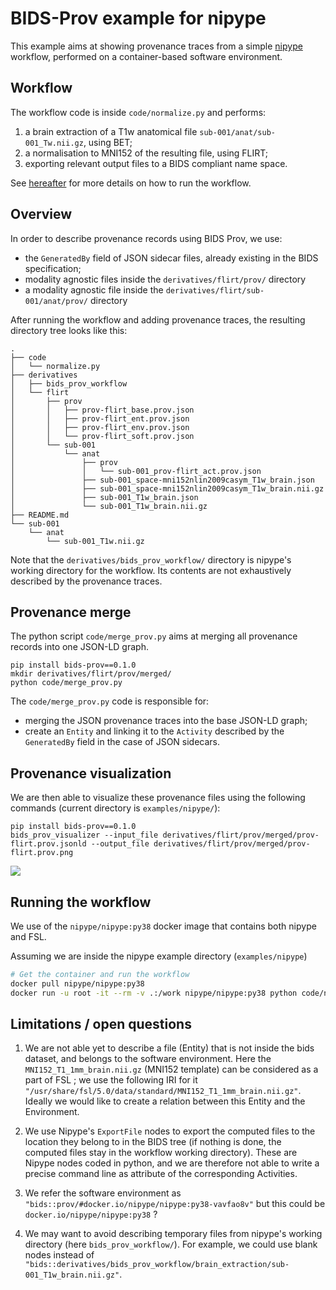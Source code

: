 # BIDS-Prov example for nipype

This example aims at showing provenance traces from a simple [nipype](https://nipype.readthedocs.io/en/latest/) workflow, performed on a container-based software environment.

## Workflow

The workflow code is inside `code/normalize.py` and performs:
1. a brain extraction of a T1w anatomical file `sub-001/anat/sub-001_Tw.nii.gz`, using BET;
2. a normalisation to MNI152 of the resulting file, using FLIRT;
3. exporting relevant output files to a BIDS compliant name space.

See [hereafter](#running-the-workflow) for more details on how to run the workflow.

## Overview

In order to describe provenance records using BIDS Prov, we use:

* the `GeneratedBy` field of JSON sidecar files, already existing in the BIDS specification;
* modality agnostic files inside the `derivatives/flirt/prov/` directory
* a modality agnostic file inside the `derivatives/flirt/sub-001/anat/prov/` directory

After running the workflow and adding provenance traces, the resulting directory tree looks like this:

```
.
├── code
│   └── normalize.py
├── derivatives
│   ├── bids_prov_workflow
│   └── flirt
│       ├── prov
│       │   ├── prov-flirt_base.prov.json
│       │   ├── prov-flirt_ent.prov.json
│       │   ├── prov-flirt_env.prov.json
│       │   └── prov-flirt_soft.prov.json
│       └── sub-001
│           └── anat
│               ├── prov
│               │   └── sub-001_prov-flirt_act.prov.json
│               ├── sub-001_space-mni152nlin2009casym_T1w_brain.json
│               ├── sub-001_space-mni152nlin2009casym_T1w_brain.nii.gz
│               ├── sub-001_T1w_brain.json
│               └── sub-001_T1w_brain.nii.gz
├── README.md
└── sub-001
    └── anat
        └── sub-001_T1w.nii.gz

```

Note that the `derivatives/bids_prov_workflow/` directory is nipype's working directory for the workflow. Its contents are not exhaustively described by the provenance traces.

## Provenance merge

The python script `code/merge_prov.py` aims at merging all provenance records into one JSON-LD graph.

```shell
pip install bids-prov==0.1.0
mkdir derivatives/flirt/prov/merged/
python code/merge_prov.py
```

The `code/merge_prov.py` code is responsible for:
* merging the JSON provenance traces into the base JSON-LD graph;
* create an `Entity` and linking it to the `Activity` described by the `GeneratedBy` field in the case of JSON sidecars.

## Provenance visualization

We are then able to visualize these provenance files using the following commands (current directory is `examples/nipype/`):

```shell
pip install bids-prov==0.1.0
bids_prov_visualizer --input_file derivatives/flirt/prov/merged/prov-flirt.prov.jsonld --output_file derivatives/flirt/prov/merged/prov-flirt.prov.png
```

![](/examples/nipype/prov/merged/prov-flirt.prov.png)

## Running the workflow

We use of the `nipype/nipype:py38` docker image that contains both nipype and FSL.

Assuming we are inside the nipype example directory (`examples/nipype`)

```bash
# Get the container and run the workflow
docker pull nipype/nipype:py38
docker run -u root -it --rm -v .:/work nipype/nipype:py38 python code/normalize.py
```

## Limitations / open questions

1. We are not able yet to describe a file (Entity) that is not inside the bids dataset, and belongs to the software environment. Here the `MNI152_T1_1mm_brain.nii.gz` (MNI152 template) can be considered as a part of FSL ; we use the following IRI for it `"/usr/share/fsl/5.0/data/standard/MNI152_T1_1mm_brain.nii.gz"`. Ideally we would like to create a relation between this Entity and the Environment.

2. We use Nipype's `ExportFile` nodes to export the computed files to the location they belong to in the BIDS tree (if nothing is done, the computed files stay in the workflow working directory). These are Nipype nodes coded in python, and we are therefore not able to write a precise command line as attribute of the corresponding Activities.

3. We refer the software environment as `"bids::prov/#docker.io/nipype/nipype:py38-vavfao8v"` but this could be `docker.io/nipype/nipype:py38` ?

4. We may want to avoid describing temporary files from nipype's working directory (here `bids_prov_workflow/`). For example, we could use blank nodes instead of `"bids::derivatives/bids_prov_workflow/brain_extraction/sub-001_T1w_brain.nii.gz"`.
